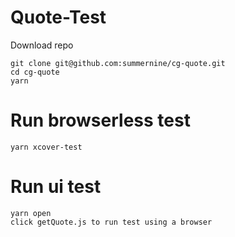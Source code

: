 # Quote-Test
Download repo
```
git clone git@github.com:summernine/cg-quote.git
cd cg-quote
yarn
```

# Run browserless test
```
yarn xcover-test
```

# Run ui test
```
yarn open
click getQuote.js to run test using a browser
```
